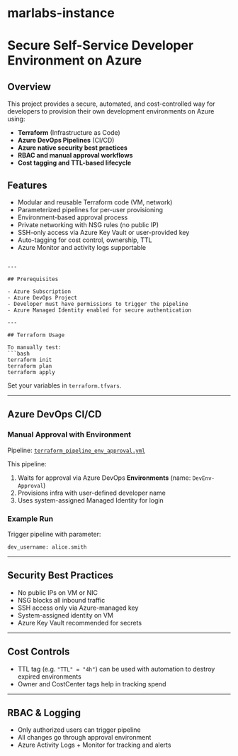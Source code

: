 # marlabs-instance

# Secure Self-Service Developer Environment on Azure

## Overview

This project provides a secure, automated, and cost-controlled way for developers to provision their own development environments on Azure using:

- **Terraform** (Infrastructure as Code)
- **Azure DevOps Pipelines** (CI/CD)
- **Azure native security best practices**
- **RBAC and manual approval workflows**
- **Cost tagging and TTL-based lifecycle**

## Features

- Modular and reusable Terraform code (VM, network)
- Parameterized pipelines for per-user provisioning
- Environment-based approval process
- Private networking with NSG rules (no public IP)
- SSH-only access via Azure Key Vault or user-provided key
- Auto-tagging for cost control, ownership, TTL
- Azure Monitor and activity logs supportable

```

---

## Prerequisites

- Azure Subscription
- Azure DevOps Project
- Developer must have permissions to trigger the pipeline
- Azure Managed Identity enabled for secure authentication

---

## Terraform Usage

To manually test:
```bash
terraform init
terraform plan
terraform apply
```

Set your variables in `terraform.tfvars`.

---

## Azure DevOps CI/CD

### Manual Approval with Environment

Pipeline: [`terraform_pipeline_env_approval.yml`](terraform_pipeline_env_approval.yml)

This pipeline:

1. Waits for approval via Azure DevOps **Environments** (name: `DevEnv-Approval`)
2. Provisions infra with user-defined developer name
3. Uses system-assigned Managed Identity for login

### Example Run

Trigger pipeline with parameter:
```
dev_username: alice.smith
```

---

## Security Best Practices

- No public IPs on VM or NIC
- NSG blocks all inbound traffic
- SSH access only via Azure-managed key
- System-assigned identity on VM
- Azure Key Vault recommended for secrets

---

## Cost Controls

- TTL tag (e.g. `"TTL" = "4h"`) can be used with automation to destroy expired environments
- Owner and CostCenter tags help in tracking spend

---

## RBAC & Logging

- Only authorized users can trigger pipeline
- All changes go through approval environment
- Azure Activity Logs + Monitor for tracking and alerts


```


```

